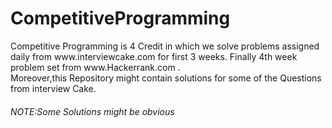 # CompetitiveProgramming
<vr>
Competitive Programming is 4 Credit in which we solve problems assigned daily from www.interviewcake.com for first 3 weeks.
Finally 4th week problem set from www.Hackerrank.com . 
<br>Moreover,this Repository might contain solutions for some of the Questions from interview Cake.
<br>
<h6>NOTE:Some Solutions might be obvious</h6>
